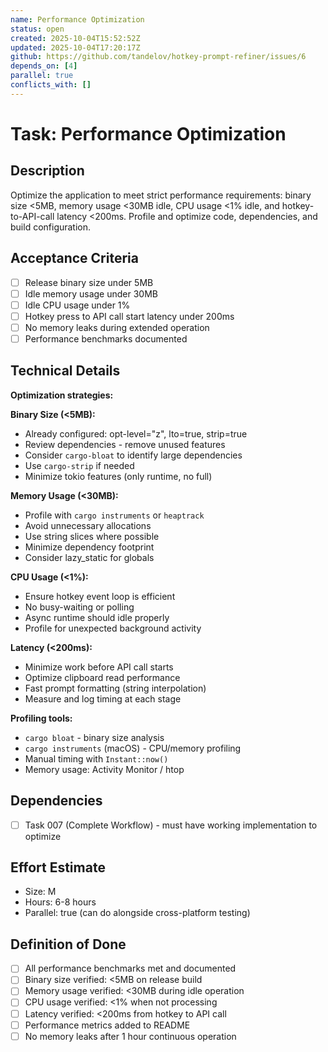```yaml
---
name: Performance Optimization
status: open
created: 2025-10-04T15:52:52Z
updated: 2025-10-04T17:20:17Z
github: https://github.com/tandelov/hotkey-prompt-refiner/issues/6
depends_on: [4]
parallel: true
conflicts_with: []
---
```


# Task: Performance Optimization

## Description
Optimize the application to meet strict performance requirements: binary size <5MB, memory usage <30MB idle, CPU usage <1% idle, and hotkey-to-API-call latency <200ms. Profile and optimize code, dependencies, and build configuration.

## Acceptance Criteria
- [ ] Release binary size under 5MB
- [ ] Idle memory usage under 30MB
- [ ] Idle CPU usage under 1%
- [ ] Hotkey press to API call start latency under 200ms
- [ ] No memory leaks during extended operation
- [ ] Performance benchmarks documented

## Technical Details
**Optimization strategies:**

**Binary Size (<5MB):**
- Already configured: opt-level="z", lto=true, strip=true
- Review dependencies - remove unused features
- Consider `cargo-bloat` to identify large dependencies
- Use `cargo-strip` if needed
- Minimize tokio features (only runtime, no full)

**Memory Usage (<30MB):**
- Profile with `cargo instruments` or `heaptrack`
- Avoid unnecessary allocations
- Use string slices where possible
- Minimize dependency footprint
- Consider lazy_static for globals

**CPU Usage (<1%):**
- Ensure hotkey event loop is efficient
- No busy-waiting or polling
- Async runtime should idle properly
- Profile for unexpected background activity

**Latency (<200ms):**
- Minimize work before API call starts
- Optimize clipboard read performance
- Fast prompt formatting (string interpolation)
- Measure and log timing at each stage

**Profiling tools:**
- `cargo bloat` - binary size analysis
- `cargo instruments` (macOS) - CPU/memory profiling
- Manual timing with `Instant::now()`
- Memory usage: Activity Monitor / htop

## Dependencies
- [ ] Task 007 (Complete Workflow) - must have working implementation to optimize

## Effort Estimate
- Size: M
- Hours: 6-8 hours
- Parallel: true (can do alongside cross-platform testing)

## Definition of Done
- [ ] All performance benchmarks met and documented
- [ ] Binary size verified: <5MB on release build
- [ ] Memory usage verified: <30MB during idle operation
- [ ] CPU usage verified: <1% when not processing
- [ ] Latency verified: <200ms from hotkey to API call
- [ ] Performance metrics added to README
- [ ] No memory leaks after 1 hour continuous operation
